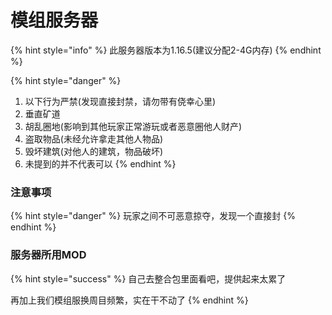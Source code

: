 # 模组服务器

{% hint style="info" %}
此服务器版本为1.16.5\(建议分配2-4G内存\)
{% endhint %}

{% hint style="danger" %}
1. 以下行为严禁\(发现直接封禁，请勿带有侥幸心里\)
2. 垂直矿道
3. 胡乱圈地\(影响到其他玩家正常游玩或者恶意圈他人财产\)
4. 盗取物品\(未经允许拿走其他人物品\)
5. 毁坏建筑\(对他人的建筑，物品破坏\)
6. 未提到的并不代表可以
{% endhint %}

### 注意事项 <a id="&#x6CE8;&#x610F;&#x4E8B;&#x9879;"></a>

{% hint style="danger" %}
玩家之间不可恶意掠夺，发现一个直接封
{% endhint %}

### 服务器所用MOD <a id="&#x670D;&#x52A1;&#x5668;&#x6240;&#x7528;mod"></a>

{% hint style="success" %}
自己去整合包里面看吧，提供起来太累了

再加上我们模组服换周目频繁，实在干不动了
{% endhint %}





